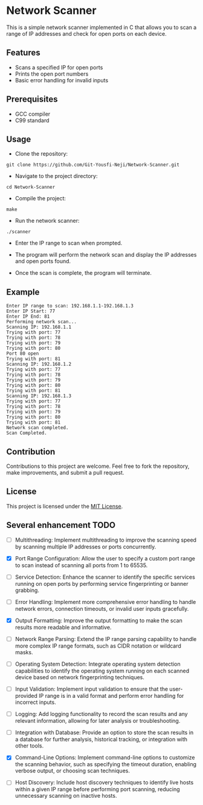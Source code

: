 
# Network Scanner

This is a simple network scanner implemented in C that allows you to scan a range of IP addresses and check for open ports on each device.

## Features

- Scans a specified IP for open ports
- Prints the open port numbers
- Basic error handling for invalid inputs

## Prerequisites

- GCC compiler
- C99 standard

## Usage

- Clone the repository:

```
git clone https://github.com/Git-Yousfi-Neji/Network-Scanner.git
```

- Navigate to the project directory:

```
cd Network-Scanner
```

- Compile the project:

```
make
```

- Run the network scanner:

```
./scanner
```

- Enter the IP range to scan when prompted.

- The program will perform the network scan and display the IP addresses and open ports found.

- Once the scan is complete, the program will terminate.

## Example
```
Enter IP range to scan: 192.168.1.1-192.168.1.3
Enter IP Start: 77
Enter IP End: 81
Performing network scan...
Scanning IP: 192.168.1.1
Trying with port: 77
Trying with port: 78
Trying with port: 79
Trying with port: 80
Port 80 open
Trying with port: 81
Scanning IP: 192.168.1.2
Trying with port: 77
Trying with port: 78
Trying with port: 79
Trying with port: 80
Trying with port: 81
Scanning IP: 192.168.1.3
Trying with port: 77
Trying with port: 78
Trying with port: 79
Trying with port: 80
Trying with port: 81
Network scan completed.
Scan Completed.
```
## Contribution

Contributions to this project are welcome. Feel free to fork the repository, make improvements, and submit a pull request.

## License

This project is licensed under the [MIT License](LICENSE).
## Several enhancement TODO

- [ ] Multithreading: Implement multithreading to improve the scanning speed by scanning multiple IP addresses or ports concurrently.

- [x] Port Range Configuration: Allow the user to specify a custom port range to scan instead of scanning all ports from 1 to 65535.

- [ ] Service Detection: Enhance the scanner to identify the specific services running on open ports by performing service fingerprinting or banner grabbing.

- [ ] Error Handling: Implement more comprehensive error handling to handle network errors, connection timeouts, or invalid user inputs gracefully.

- [x] Output Formatting: Improve the output formatting to make the scan results more readable and informative.

- [ ] Network Range Parsing: Extend the IP range parsing capability to handle more complex IP range formats, such as CIDR notation or wildcard masks.

- [ ] Operating System Detection: Integrate operating system detection capabilities to identify the operating system running on each scanned device based on network fingerprinting techniques.

- [ ] Input Validation: Implement input validation to ensure that the user-provided IP range is in a valid format and perform error handling for incorrect inputs.

- [ ] Logging: Add logging functionality to record the scan results and any relevant information, allowing for later analysis or troubleshooting.

- [ ] Integration with Database: Provide an option to store the scan results in a database for further analysis, historical tracking, or integration with other tools.

- [x] Command-Line Options: Implement command-line options to customize the scanning behavior, such as specifying the timeout duration, enabling verbose output, or choosing scan techniques.

- [ ] Host Discovery: Include host discovery techniques to identify live hosts within a given IP range before performing port scanning, reducing unnecessary scanning on inactive hosts.
